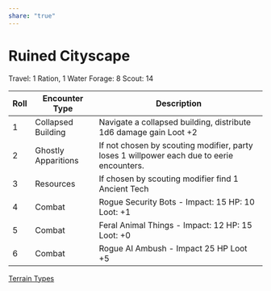 ```yaml
---
share: "true"
---
```



# Ruined Cityscape

Travel: 1 Ration, 1 Water
Forage: 8
Scout: 14

| Roll | Encounter Type | Description |
| ---- | ---- | ---- |
| 1 | Collapsed Building | Navigate a collapsed building, distribute 1d6 damage gain Loot +2 |
| 2 | Ghostly Apparitions | If not chosen by scouting modifier, party loses 1 willpower each due to eerie encounters. |
| 3 | Resources | If chosen by scouting modifier find 1 Ancient Tech |
| 4 | Combat | Rogue Security Bots - Impact: 15 HP: 10 Loot: +1 |
| 5 | Combat | Feral Animal Things - Impact: 12 HP: 15 Loot: +0 |
| 6 | Combat | Rogue AI Ambush - Impact 25 HP Loot +5 |
[Terrain Types](Terrain%20Types.md)